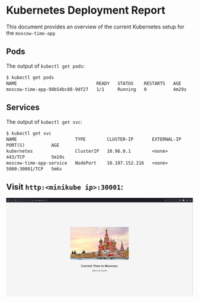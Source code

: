 # Kubernetes Deployment Report

This document provides an overview of the current Kubernetes setup for the `moscow-time-app`

## Pods

The output of `kubectl get pods`:

```
$ kubectl get pods
NAME                              READY   STATUS    RESTARTS   AGE
moscow-time-app-98b54bc88-9df27   1/1     Running   0          4m29s
```

## Services

The output of `kubectl get svc`:
```
$ kubectl get svc
NAME                      TYPE        CLUSTER-IP       EXTERNAL-IP   PORT(S)          AGE
kubernetes                ClusterIP   10.96.0.1        <none>        443/TCP          5m19s
moscow-time-app-service   NodePort    10.107.152.216   <none>        5000:30001/TCP   5m6s
```

## Visit `http:<minikube ip>:30001`:

![Minikube](./minikube.png)